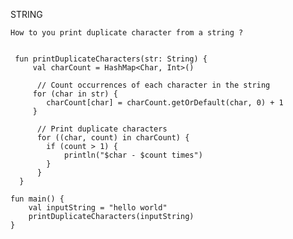 STRING

    How to you print duplicate character from a string ?
    

     fun printDuplicateCharacters(str: String) {
         val charCount = HashMap<Char, Int>()

          // Count occurrences of each character in the string
         for (char in str) {
            charCount[char] = charCount.getOrDefault(char, 0) + 1
         }

          // Print duplicate characters
          for ((char, count) in charCount) {
            if (count > 1) {
                println("$char - $count times")
            }
          }
      }

    fun main() {
        val inputString = "hello world"
        printDuplicateCharacters(inputString)
    }
